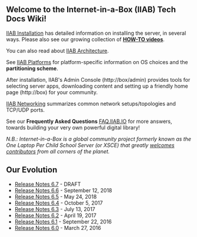 ## Welcome to the Internet-in-a-Box (IIAB) Tech Docs Wiki!

[IIAB Installation](https://github.com/iiab/iiab/wiki/IIAB-Installation) has detailed information on installing the server, in several ways.  Please also see our growing collection of **[HOW-TO videos](https://www.youtube.com/channel/UC0cBGCxr_WPBPa3IqPVEe3g)**.

You can also read about [IIAB Architecture](https://github.com/iiab/iiab/wiki/IIAB-Architecture).

See [IIAB Platforms](https://github.com/iiab/iiab/wiki/IIAB-Platforms) for platform-specific information on OS choices and the **partitioning scheme**.

After installation, IIAB's Admin Console (http://box/admin) provides tools for selecting server apps, downloading content and setting up a friendly home page (http://box) for your community.

[IIAB Networking](https://github.com/iiab/iiab/wiki/IIAB-Networking) summarizes common network setups/topologies and TCP/UDP ports.

See our **Frequently Asked Questions** [FAQ.IIAB.IO](http://FAQ.IIAB.IO) for more answers, towards building your very own powerful digital library!

_N.B.: Internet-in-a-Box is a global community project formerly known as the One Laptop Per Child School Server (or XSCE) that greatly [welcomes contributors](https://github.com/iiab/iiab/wiki/IIAB-Contributors-Guide) from all corners of the planet._


## Our Evolution
 * [Release Notes 6.7](https://github.com/iiab/iiab/wiki/IIAB-6.7-Release-Notes) - DRAFT
 * [Release Notes 6.6](https://github.com/iiab/iiab/wiki/IIAB-6.6-Release-Notes) - September 12, 2018
 * [Release Notes 6.5](https://github.com/iiab/iiab/wiki/IIAB-6.5-Release-Notes) - May 24, 2018
 * [Release Notes 6.4](https://github.com/iiab/iiab/wiki/IIAB-6.4-Release-Notes) - October 5, 2017
 * [Release Notes 6.3](https://github.com/iiab/iiab/wiki/IIAB-6.3-Release-Notes) - July 13, 2017
 * [Release Notes 6.2](https://github.com/xsce/xsce/wiki/IIAB-6.2-Release-Notes) - April 19, 2017
 * [Release Notes 6.1](https://github.com/xsce/xsce/blob/release-6.2/ReleaseNotes6.1.md) - September 22, 2016
 * [Release Notes 6.0](https://github.com/xsce/xsce/blob/release-6.2/ReleaseNotes6.0.md) - March 27, 2016